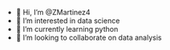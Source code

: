 - 👋 Hi, I’m @ZMartinez4
- 👀 I’m interested in data science 
- 🌱 I’m currently learning python 
- 💞️ I’m looking to collaborate on data analysis

<!---
ZMartinez4/ZMartinez4 is a ✨ special ✨ repository because its `README.md` (this file) appears on your GitHub profile.
You can click the Preview link to take a look at your changes.
--->
